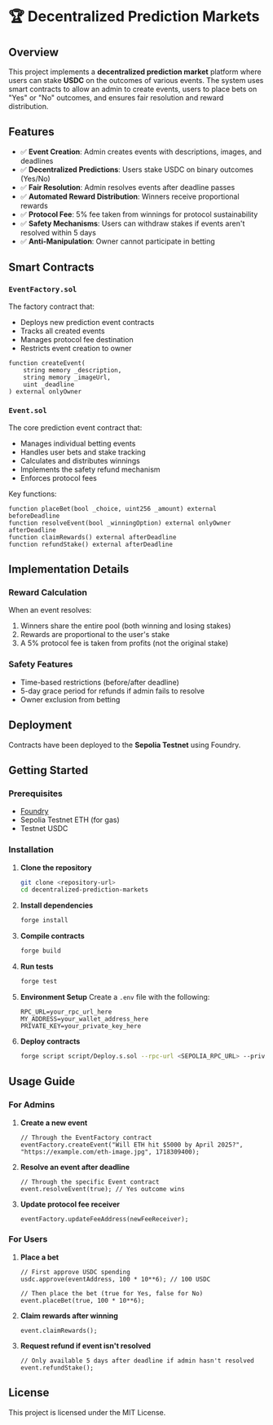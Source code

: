 # 🏆 Decentralized Prediction Markets

## Overview
This project implements a **decentralized prediction market** platform where users can stake **USDC** on the outcomes of various events. The system uses smart contracts to allow an admin to create events, users to place bets on "Yes" or "No" outcomes, and ensures fair resolution and reward distribution.

## Features
- ✅ **Event Creation**: Admin creates events with descriptions, images, and deadlines
- ✅ **Decentralized Predictions**: Users stake USDC on binary outcomes (Yes/No)
- ✅ **Fair Resolution**: Admin resolves events after deadline passes
- ✅ **Automated Reward Distribution**: Winners receive proportional rewards
- ✅ **Protocol Fee**: 5% fee taken from winnings for protocol sustainability
- ✅ **Safety Mechanisms**: Users can withdraw stakes if events aren't resolved within 5 days
- ✅ **Anti-Manipulation**: Owner cannot participate in betting

## Smart Contracts

### `EventFactory.sol`
The factory contract that:
- Deploys new prediction event contracts
- Tracks all created events
- Manages protocol fee destination
- Restricts event creation to owner

```solidity
function createEvent(
    string memory _description,
    string memory _imageUrl,
    uint _deadline
) external onlyOwner
```

### `Event.sol`
The core prediction event contract that:
- Manages individual betting events
- Handles user bets and stake tracking
- Calculates and distributes winnings
- Implements the safety refund mechanism
- Enforces protocol fees

Key functions:
```solidity
function placeBet(bool _choice, uint256 _amount) external beforeDeadline
function resolveEvent(bool _winningOption) external onlyOwner afterDeadline
function claimRewards() external afterDeadline
function refundStake() external afterDeadline
```

## Implementation Details

### Reward Calculation
When an event resolves:
1. Winners share the entire pool (both winning and losing stakes)
2. Rewards are proportional to the user's stake
3. A 5% protocol fee is taken from profits (not the original stake)

### Safety Features
- Time-based restrictions (before/after deadline)
- 5-day grace period for refunds if admin fails to resolve
- Owner exclusion from betting

## Deployment
Contracts have been deployed to the **Sepolia Testnet** using Foundry.

## Getting Started

### Prerequisites
- [Foundry](https://book.getfoundry.sh/getting-started/installation)
- Sepolia Testnet ETH (for gas)
- Testnet USDC

### Installation

1. **Clone the repository**
   ```bash
   git clone <repository-url>
   cd decentralized-prediction-markets
   ```

2. **Install dependencies**
   ```bash
   forge install
   ```

3. **Compile contracts**
   ```bash
   forge build
   ```

4. **Run tests**
   ```bash
   forge test
   ```

5. **Environment Setup**
   Create a `.env` file with the following:
   ```
   RPC_URL=your_rpc_url_here
   MY_ADDRESS=your_wallet_address_here
   PRIVATE_KEY=your_private_key_here
   ```

6. **Deploy contracts**
   ```bash
   forge script script/Deploy.s.sol --rpc-url <SEPOLIA_RPC_URL> --private-key <PRIVATE_KEY> --broadcast
   ```

## Usage Guide



### For Admins
1. **Create a new event**
   ```solidity
   // Through the EventFactory contract
   eventFactory.createEvent("Will ETH hit $5000 by April 2025?", "https://example.com/eth-image.jpg", 1718309400);
   ```

2. **Resolve an event after deadline**
   ```solidity
   // Through the specific Event contract
   event.resolveEvent(true); // Yes outcome wins
   ```

3. **Update protocol fee receiver**
   ```solidity
   eventFactory.updateFeeAddress(newFeeReceiver);
   ```

### For Users
1. **Place a bet**
   ```solidity
   // First approve USDC spending
   usdc.approve(eventAddress, 100 * 10**6); // 100 USDC
   
   // Then place the bet (true for Yes, false for No)
   event.placeBet(true, 100 * 10**6);
   ```

2. **Claim rewards after winning**
   ```solidity
   event.claimRewards();
   ```

3. **Request refund if event isn't resolved**
   ```solidity
   // Only available 5 days after deadline if admin hasn't resolved
   event.refundStake();
   ```

## License
This project is licensed under the MIT License.